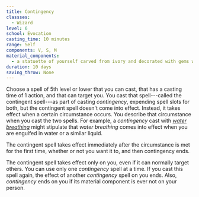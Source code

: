 ```yaml
---
title: Contingency
classses:
  - Wizard
level: 6
school: Evocation
casting_time: 10 minutes
range: Self
components: V, S, M
material_components:
  - a statuette of yourself carved from ivory and decorated with gems worth at least 1,500 gp
duration: 10 days
saving_throw: None
---
```


Choose a spell of 5th level or lower that you can cast, that has a casting time of 1 action, and that can target you. You cast that spell---called the contingent spell---as part of casting *contingency*, expending spell slots for both, but the contingent spell doesn't come into effect. Instead, it takes effect when a certain circumstance occurs. You describe that circumstance when you cast the two spells. For example, a *contingency* cast with *[water breathing](/spells/water-breathing/)* might stipulate that *water breathing* comes into effect when you are engulfed in water or a similar liquid.

The contingent spell takes effect immediately after the circumstance is met for the first time, whether or not you want it to, and then contingency ends.

The contingent spell takes effect only on you, even if it can normally target others. You can use only one *contingency* spell at a time. If you cast this spell again, the effect of another *contingency* spell on you ends. Also, *contingency* ends on you if its material component is ever not on your person.
